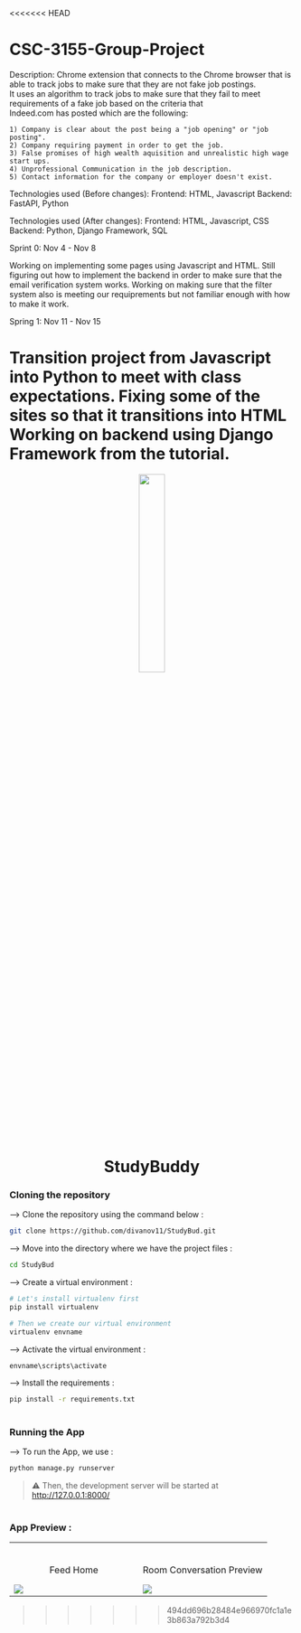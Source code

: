 <<<<<<< HEAD
# CSC-3155-Group-Project

Description:
  Chrome extension that connects to the Chrome browser that is able to track jobs to make sure that they are not fake job postings.  
  It uses an algorithm to track jobs to make sure that they fail to meet requirements of a fake job based on the criteria that     
  Indeed.com has posted which are the following:

    1) Company is clear about the post being a "job opening" or "job posting". 
    2) Company requiring payment in order to get the job.
    3) False promises of high wealth aquisition and unrealistic high wage start ups.
    4) Unprofessional Communication in the job description.
    5) Contact information for the company or employer doesn't exist.


Technologies used (Before changes):
  Frontend: HTML, Javascript
  Backend: FastAPI, Python

Technologies used (After changes):
  Frontend: HTML, Javascript, CSS
  Backend: Python, Django Framework, SQL

Sprint 0: Nov 4 - Nov 8

Working on implementing some pages using Javascript and HTML.
Still figuring out how to implement the backend in order to make sure that the email verification system works.
Working on making sure that the filter system also is meeting our requiprements but not familiar enough with how to make it work.

Spring 1: Nov 11 - Nov 15

Transition project from Javascript into Python to meet with class expectations.
Fixing some of the sites so that it transitions into HTML
Working on backend using Django Framework from the tutorial.
=======
<div align="center">
<img width="30%" src="https://user-images.githubusercontent.com/72341453/134747028-7e2d90cc-a92f-4f66-815e-54a0d50cca54.PNG">

# StudyBuddy
</div>

### Cloning the repository

--> Clone the repository using the command below :
```bash
git clone https://github.com/divanov11/StudyBud.git

```

--> Move into the directory where we have the project files : 
```bash
cd StudyBud

```

--> Create a virtual environment :
```bash
# Let's install virtualenv first
pip install virtualenv

# Then we create our virtual environment
virtualenv envname

```

--> Activate the virtual environment :
```bash
envname\scripts\activate

```

--> Install the requirements :
```bash
pip install -r requirements.txt

```

#

### Running the App

--> To run the App, we use :
```bash
python manage.py runserver

```

> ⚠ Then, the development server will be started at http://127.0.0.1:8000/

#

### App Preview :

<table width="100%"> 
<tr>
<td width="50%">      
&nbsp; 
<br>
<p align="center">
  Feed Home
</p>
<img src="https://user-images.githubusercontent.com/72341453/134747262-0a92233d-8010-40f8-84c5-8d94895aac44.PNG">
</td> 
<td width="50%">
<br>
<p align="center">
  Room Conversation Preview
</p>
<img src="https://user-images.githubusercontent.com/72341453/134747155-3ca5b55f-b064-4741-aeae-abe90bddf41e.PNG">  
</td>
</table>


>>>>>>> 494dd696b28484e966970fc1a1e3b863a792b3d4

